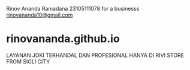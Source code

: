 Rinov Ananda Ramadana 
23105111078
for a businesss rinovananda10@gmail.com
# rinovananda.github.io
LAYANAN JOKI TERHANDAL DAN PROFESIONAL HANYA DI RIVI STORE FROM SIGLI CITY
